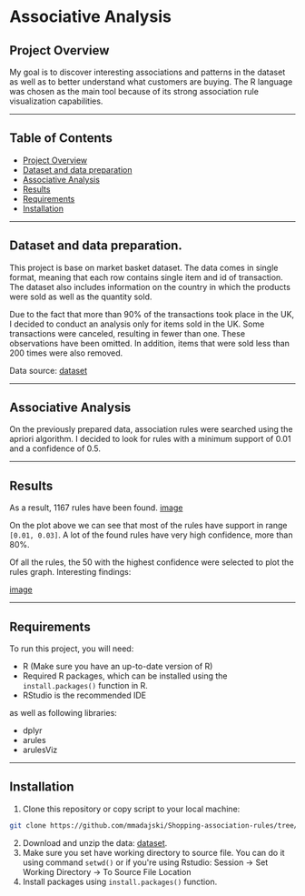 # Associative Analysis
## Project Overview
My goal is to discover interesting associations and patterns in the dataset
as well as to better understand what customers are buying.
The R language was chosen as the main tool because of its strong association rule visualization capabilities.

---

## Table of Contents
- [Project Overview](#project-overview)
- [Dataset and data preparation](#dataset-and-data-preparation)
- [Associative Analysis](#associative-analysis)
- [Results](#results)
- [Requirements](#requirements)
- [Installation](#installation)

---

## Dataset and data preparation.

This project is base on market basket dataset. The data comes in single format,
meaning that each row contains single item and id of transaction. 
The dataset also includes information on the country in which the products were sold
as well as the quantity sold.

Due to the fact that more than 90% of the transactions took place in the UK, I decided to 
conduct an analysis only for items sold in the UK.
Some transactions were canceled, resulting in fewer than one.
These observations have been omitted.
In addition, items that were sold less than 200 times were also removed.

Data source: [dataset](https://www.kaggle.com/datasets/aslanahmedov/market-basket-analysis)

---

## Associative Analysis

On the previously prepared data, association rules were searched using the apriori algorithm.
I decided to look for rules with a minimum support of 0.01 and a confidence of 0.5.

---

## Results 

As a result, 1167 rules have been found. 
[image]()

On the plot above we can see that most of the rules have support in range `[0.01, 0.03]`.
A lot of the found rules have very high confidence, more than 80%.

Of all the rules, the 50 with the highest confidence were selected to plot the rules graph.
Interesting findings: 

[image]()

---

## Requirements

To run this project, you will need:

- R (Make sure you have an up-to-date version of R)
- Required R packages, which can be installed using the `install.packages()` function in R.
- RStudio is the recommended IDE

as well as following libraries:

- dplyr
- arules
- arulesViz

---

## Installation

1. Clone this repository or copy script to your local machine:

```bash
git clone https://github.com/mmadajski/Shopping-association-rules/tree/main
```

2. Download and unzip the data: [dataset](https://www.kaggle.com/datasets/aslanahmedov/market-basket-analysis).
3. Make sure you set have working directory to source file. 
You can do it using command `setwd()` or if you're using Rstudio:
Session -> Set Working Directory -> To Source File Location
4. Install packages using `install.packages()` function.

